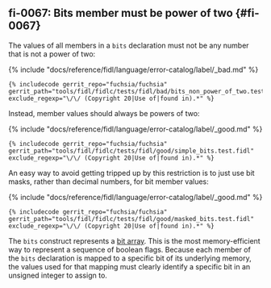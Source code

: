 ## fi-0067: Bits member must be power of two {#fi-0067}

The values of all members in a `bits` declaration must not be any number that is
not a power of two:

{% include "docs/reference/fidl/language/error-catalog/label/_bad.md" %}

```fidl
{% includecode gerrit_repo="fuchsia/fuchsia" gerrit_path="tools/fidl/fidlc/tests/fidl/bad/bits_non_power_of_two.test.fidl" exclude_regexp="\/\/ (Copyright 20|Use of|found in).*" %}
```

Instead, member values should always be powers of two:

{% include "docs/reference/fidl/language/error-catalog/label/_good.md" %}

```fidl
{% includecode gerrit_repo="fuchsia/fuchsia" gerrit_path="tools/fidl/fidlc/tests/fidl/good/simple_bits.test.fidl" exclude_regexp="\/\/ (Copyright 20|Use of|found in).*" %}
```

An easy way to avoid getting tripped up by this restriction is to just use bit
masks, rather than decimal numbers, for bit member values:

{% include "docs/reference/fidl/language/error-catalog/label/_good.md" %}

```fidl
{% includecode gerrit_repo="fuchsia/fuchsia" gerrit_path="tools/fidl/fidlc/tests/fidl/good/masked_bits.test.fidl" exclude_regexp="\/\/ (Copyright 20|Use of|found in).*" %}
```

The `bits` construct represents a [bit array][wiki-bit-array]. This is the most
memory-efficient way to represent a sequence of boolean flags. Because each
member of the `bits` declaration is mapped to a specific bit of its underlying
memory, the values used for that mapping must clearly identify a specific bit in
an unsigned integer to assign to.

[wiki-bit-array]: https://en.wikipedia.org/wiki/Bit_array
